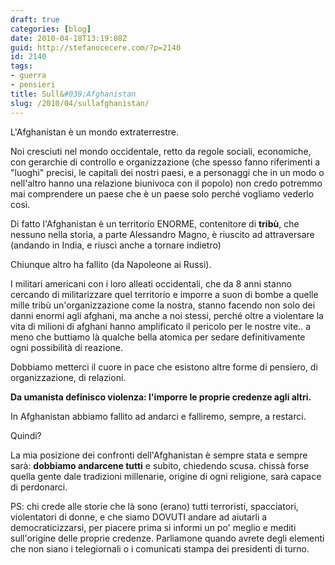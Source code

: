 ```yaml
---
draft: true
categories: [blog]
date: 2010-04-18T13:19:08Z
guid: http://stefanocecere.com/?p=2140
id: 2140
tags:
- guerra
- pensieri
title: Sull&#039;Afghanistan
slug: /2010/04/sullafghanistan/
---
```


L'Afghanistan è un mondo extraterrestre.
  
Noi cresciuti nel mondo occidentale, retto da regole sociali, economiche, con gerarchie di controllo e organizzazione (che spesso fanno riferimenti a "luoghi" precisi, le capitali dei nostri paesi, e a personaggi che in un modo o nell'altro hanno una relazione biunivoca con il popolo) non credo potremmo mai comprendere un paese che è un paese solo perché vogliamo vederlo così.
  
Di fatto l'Afghanistan è un territorio ENORME, contenitore di **tribù**, che nessuno nella storia, a parte Alessandro Magno, è riuscito ad attraversare (andando in India, e riuscì anche a tornare indietro)

Chiunque altro ha fallito (da Napoleone ai Russi).
  
I militari americani con i loro alleati occidentali, che da 8 anni stanno cercando di militarizzare quel territorio e imporre a suon di bombe a quelle mille tribù un'organizzazione come la nostra, stanno facendo non solo dei danni enormi agli afghani, ma anche a noi stessi, perché oltre a violentare la vita di milioni di afghani hanno amplificato il pericolo per le nostre vite.. a meno che buttiamo là qualche bella atomica per sedare definitivamente ogni possibilità di reazione.

Dobbiamo metterci il cuore in pace che esistono altre forme di pensiero, di organizzazione, di relazioni.
  
**Da umanista definisco violenza: l'imporre le proprie credenze agli altri.**
  
In Afghanistan abbiamo fallito ad andarci e falliremo, sempre, a restarci.
  
Quindi?
  
La mia posizione dei confronti dell'Afghanistan è sempre stata e sempre sarà: **dobbiamo andarcene tutti** e subito, chiedendo scusa. chissà forse quella gente dale tradizioni millenarie, origine di ogni religione, sarà capace di perdonarci.

PS: chi crede alle storie che là sono (erano) tutti terroristi, spacciatori, violentatori di donne, e che siamo DOVUTI andare ad aiutarli a democraticizzarsi, per piacere prima si informi un po' meglio e mediti sull'origine delle proprie credenze. Parliamone quando avrete degli elementi che non siano i telegiornali o i comunicati stampa dei presidenti di turno.
